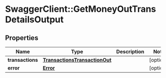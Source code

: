 # SwaggerClient::GetMoneyOutTransDetailsOutput

## Properties
Name | Type | Description | Notes
------------ | ------------- | ------------- | -------------
**transactions** | [**TransactionsTransactionOut**](TransactionsTransactionOut.md) |  | [optional] 
**error** | [**Error**](Error.md) |  | [optional] 


